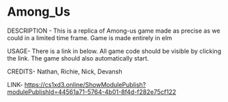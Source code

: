 # Among_Us

DESCRIPTION -
This is a replica of Among-us game made as precise as we could in a limited time frame.
Game is made entirely in elm

USAGE-
There is a link in below. All game code should be visible by clicking the link.
The game should also automatically start.

CREDITS-
Nathan, Richie, Nick, Devansh

LINK-
https://cs1xd3.online/ShowModulePublish?modulePublishId=44561a71-5764-4b01-8f4d-f282e75cf122

